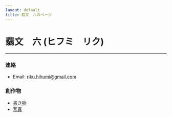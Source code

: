 ```yaml
---
layout: default
title: 翡文　六のページ
---
```


# 翡文　六 (ヒフミ　リク)
---
### 連絡
- Email: riku.hihumi@gmail.com

### 創作物
- [書き物](/writings_list.html)
- [写真](/photos_list.html)